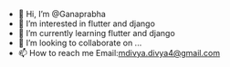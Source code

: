 - 👋 Hi, I’m @Ganaprabha
- 👀 I’m interested in flutter and django
- 🌱 I’m currently learning flutter and django
- 💞️ I’m looking to collaborate on ...
- 📫 How to reach me Email:mdivya.divya4@gmail.com

<!---
Ganaprabha/Ganaprabha is a ✨ special ✨ repository because its `README.md` (this file) appears on your GitHub profile.
You can click the Preview link to take a look at your changes.
--->
